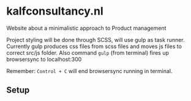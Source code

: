 # kalfconsultancy.nl

Website about a minimalistic approach to Product management

Project styling will be done through SCSS, will use gulp as task runner. 
Currently gulp produces css files from scss files and moves js files to correct src/js folder. 
Also command `gulp` (from terminal) fires up browsersync to localhost:300

Remember: `Control + C` will end browsersync running in terminal.

## Setup

